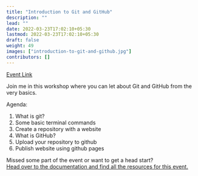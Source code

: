 ```yaml
---
title: "Introduction to Git and GitHub"
description: ""
lead: ""
date: 2022-03-23T17:02:10+05:30
lastmod: 2022-03-23T17:02:10+05:30
draft: false
weight: 49
images: ["introduction-to-git-and-github.jpg"]
contributors: []
---
```


<a class="btn btn-primary" href="https://teams.microsoft.com/l/meetup-join/19%3ameeting_YTU3NzliYzYtNWIwZi00YjBiLWFlYzAtZTdiODI1NDFiMGI3%40thread.v2/0?context=%7b%22Tid%22%3a%2284c31ca0-ac3b-4eae-ad11-519d80233e6f%22%2c%22Oid%22%3a%22ce9effd6-6433-4a6a-977d-e0a7c2f90f92%22%7d" target="_blank">Event Link</a>

Join me in this workshop where you can let about Git and GitHub from the very basics.

Agenda:

1. What is git?
2. Some basic terminal commands
3. Create a repository with a website
4. What is GitHub?
5. Upload your repository to github
6. Publish website using github pages

Missed some part of the event or want to get a head start?
<br/>
[Head over to the documentation and find all the resources for this event.](/docs/intro-to-git-and-github/what-is-git/)
